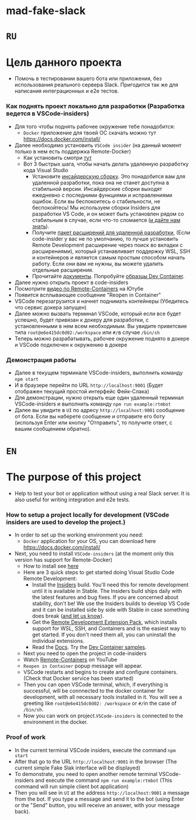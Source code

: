 # mad-fake-slack

# `RU`

# Цель данного проекта
* Помочь в тестировании вашего бота или приложения, без использования реального сервера Slack. Пригодится так же для написания интеграционных и e2e тестов.

### Как поднять проект локально для разработки (Разработка ведется в VSCode-insiders)
* Для того чтобы поднять рабочее окружение тебе понадобится:
  * `Docker` приложение для твоей ОС скачать можно тут https://docs.docker.com/install/
* Далее необходимо установить `VSCode insider` (на данный момент только в нем есть поддержка Remote-Docker)
  * Как установить смотри [тут](https://code.visualstudio.com/blogs/2019/05/02/remote-development)
  * Вот 3 быстрых шага, чтобы начать делать удаленную разработку кода Visual Studio
    * Установите [инсайдерскую сборку](https://code.visualstudio.com/insiders/). Это понадобится вам для удаленной разработки, пока она не станет доступна в стабильной версии. Инсайдерские сборки выходят ежедневно с последними функциями и исправлениями ошибок. Если вы беспокоитесь о стабильности, не беспокойтесь! Мы используем сборки Insiders для разработки VS Code, и он может быть установлен рядом со стабильным в случае, если что-то сломается ([и дайте нам знать](https://github.com/Microsoft/vscode/issues/new)).
    * Получите [пакет расширений для удаленной разработки](https://aka.ms/VSCodeRemoteExtensionPack), (Если code-insider у вас не по умолчанию, то лучше установить Remote Development расширение через поиск во вкладки с расширениями), который устанавливает поддержку WSL, SSH и контейнеров и является самым простым способом начать работу. Если они вам не нужны, вы можете удалить отдельные расширения.
    * Прочитайте [документы](https://aka.ms/vscode-remote). Попробуйте [образцы Dev Container](https://github.com/search?q=org%3AMicrosoft+vscode-remote-try-&unscoped_q=vscode-remote-try-).
* Далее нужно открыть проект в code-insiders
* Посмотрите [видео по Remote-Containers](https://youtu.be/TVcoGLL6Smo) на Ютубе 
* Появится всплывающее сообщение "Reopen in Container"
* VSCode перезагрузится и начнет поднимать контейнеры (Убедитесь что сервис докера запущен)
* Далее можно вызвать терминал VSCode, который если все будет успешно, будет привязан к докеру для разработки, c установленными в нем всем необходимым. Вы увидите приветсвие типа `root@e6e415dc0d02:/workspace` или `#/`в случае `/bin/sh`
* Теперь можно разрабатывать, рабочее окружение поднято в докере и VSCode подключен к окружению в докере

### Демонстрация работы
* Далее в текущем терминале VSCode-insiders, выполнить команду `npm start`
* И в браузере перейти по URL `http://localhost:9001` (Будет отображен текущий простой интерфейс Фейк-Слака)
* Для демонстрации, нужно открыть еще один удаленный терминал VSCode-insiders и выполнить команду `npm run example:rtmbot`
* Далее вы увидите в `UI` по адресу `http://localhost:9001` сообщение от бота. Если вы наберете сообщение и отправите его боту (используя Enter или кнопку "Отправить", то получите ответ, с вашим сообщением обратно).

# `EN`

# The purpose of this project
* Help to test your bot or application without using a real Slack server. It is also useful for writing integration and e2e tests.

### How to setup a project locally for development (VSCode insiders are used to develop the project.)
* In order to set up the working environment you need:
    * `Docker` application for your OS, you can download here https://docs.docker.com/install/
* Next, you need to install `VSCode-insiders` (at the moment only this version has support for Remote-Docker)
    * How to install see [here](https://code.visualstudio.com/blogs/2019/05/02/remote-development)
    * Here are 3 quick steps to get started doing Visual Studio Code Remote Development:
        * Install the [Insiders](https://code.visualstudio.com/insiders/) build. You'll need this for remote development until it is available in Stable. The Insiders build ships daily with the latest features and bug fixes. If you are concerned about stability, don't be! We use the Insiders builds to develop VS Code and it can be installed side by side with Stable in case something does break ([and let us know](https://github.com/Microsoft/vscode/issues/new)).
        * Get the [Remote Development Extension Pack](https://aka.ms/VSCodeRemoteExtensionPack), which installs support for WSL, SSH, and Containers and is the easiest way to get started. If you don't need them all, you can uninstall the individual extensions.
        * Read the [Docs](https://aka.ms/vscode-remote). Try the [Dev Container samples](https://github.com/search?q=org%3AMicrosoft+vscode-remote-try-&unscoped_q=vscode-remote-try-).
    * Next you need to open the project in code-insiders
    * Watch [Remote-Containers](https://youtu.be/TVcoGLL6Smo) on YouTube
    * `Reopen in Container` popup message will appear.
    * VSCode restarts and begins to create and configure containers. (Check that Docker service has been started)
    * Then you can open VSCode terminal, which, if everything is successful, will be connnected to the docker container for development, with all necessary tools installed in it. You will see a greeting like `root@e6e415dc0d02: /workspace` or `#/`in the case of `/bin/sh`.
    * Now you can work on project.`VSCode-insiders` is connected to the environment in the docker.

### Proof of work
* In the current terminal VSCode insiders, execute the command `npm start`
* After that go to the URL `http://localhost:9001` in the browser (The current simple Fake Slak interface will be displayed)
* To demonstrate, you need to open another remote terminal VSCode-insiders and execute the command `npm run example:rtmbot` (This command will run simple client bot application)
* Then you will see in `UI` at the address `http://localhost:9001` a message from the bot. If you type a message and send it to the bot (using Enter or the "Send" button, you will receive an answer, with your message back).
